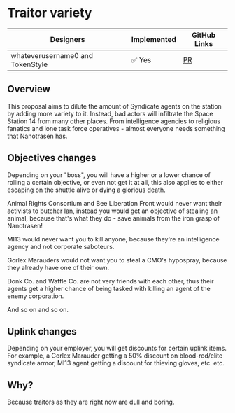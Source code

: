 # Traitor variety

| Designers | Implemented | GitHub Links |
|---|---|---|
| whateverusername0 and TokenStyle | :white_check_mark: Yes | [PR](https://github.com/space-wizards/space-station-14/pull/30198) |

## Overview
This proposal aims to dilute the amount of Syndicate agents on the station by adding more variety to it. Instead, bad actors will infiltrate the Space Station 14 from many other places.
From intelligence agencies to religious fanatics and lone task force operatives - almost everyone needs something that Nanotrasen has.

## Objectives changes
Depending on your "boss", you will have a higher or a lower chance of rolling a certain objective, or even not get it at all, this also applies to either escaping on the shuttle alive or dying a glorious death.

Animal Rights Consortium and Bee Liberation Front would never want their activists to butcher Ian, instead you would get an objective of stealing an animal, because that's what they do - save animals from the iron grasp of Nanotrasen!

MI13 would never want you to kill anyone, because they're an intelligence agency and not corporate saboteurs.

Gorlex Marauders would not want you to steal a CMO's hypospray, because they already have one of their own.

Donk Co. and Waffle Co. are not very friends with each other, thus their agents get a higher chance of being tasked with killing an agent of the enemy corporation.

And so on and so on.

## Uplink changes
Depending on your employer, you will get discounts for certain uplink items. For example, a Gorlex Marauder getting a 50% discount on blood-red/elite syndicate armor, MI13 agent getting a discount for thieving gloves, etc. etc.

## Why?
Because traitors as they are right now are dull and boring.
